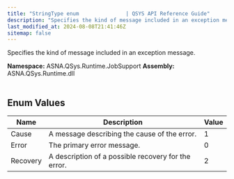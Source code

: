 ```yaml
---
title: "StringType enum               | QSYS API Reference Guide"
description: "Specifies the kind of message included in an exception message. "
last_modified_at: 2024-08-08T21:41:46Z
sitemap: false
---
```


Specifies the kind of message included in an exception message.

**Namespace:** ASNA.QSys.Runtime.JobSupport
**Assembly:** ASNA.QSys.Runtime.dll
<br>
<br>

## Enum Values

| Name | Description | Value
| --- | --- | --- 
| Cause | A message describing the cause of the error. | 1 |
| Error | The primary error message. | 0 |
| Recovery | A description of a possible recovery for the error. | 2 |
